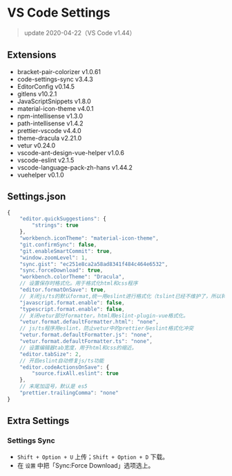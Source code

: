 # VS Code Settings

> update 2020-04-22（VS Code v1.44）

## Extensions

- bracket-pair-colorizer v1.0.61
- code-settings-sync v3.4.3
- EditorConfig v0.14.5
- gitlens v10.2.1
- JavaScriptSnippets v1.8.0
- material-icon-theme v4.0.1
- npm-intellisense v1.3.0
- path-intellisense v1.4.2
- prettier-vscode v4.4.0
- theme-dracula v2.21.0
- vetur v0.24.0
- vscode-ant-design-vue-helper v1.0.6
- vscode-eslint v2.1.5
- vscode-language-pack-zh-hans v1.44.2
- vuehelper v0.1.0

## Settings.json

```js
{
    "editor.quickSuggestions": {
        "strings": true
    },
    "workbench.iconTheme": "material-icon-theme",
    "git.confirmSync": false,
    "git.enableSmartCommit": true,
    "window.zoomLevel": 1,
    "sync.gist": "ec251e8ca2a58ad8341f484c464e6532",
    "sync.forceDownload": true,
    "workbench.colorTheme": "Dracula",
    // 设置保存时格式化。用于格式化html和css程序
    "editor.formatOnSave": true,
    // 关闭js/ts的默认format,统一用eslint进行格式化（tslint已经不维护了，所以转eslint吧）
    "javascript.format.enable": false,
    "typescript.format.enable": false,
    // 关闭vetur部分formatter。html用eslint-plugin-vue格式化。
    "vetur.format.defaultFormatter.html": "none",
    // js/ts程序用eslint，防止vetur中的prettier与eslint格式化冲突
    "vetur.format.defaultFormatter.js": "none",
    "vetur.format.defaultFormatter.ts": "none",
    // 设置编辑器tab宽度，用于html和css的缩近。
    "editor.tabSize": 2,
    // 开启eslint自动修复js/ts功能
    "editor.codeActionsOnSave": {
        "source.fixAll.eslint": true
    },
    // 末尾加逗号，默认是 es5
    "prettier.trailingComma": "none"
}
```

## Extra Settings

### Settings Sync

- `Shift + Option + U` 上传；`Shift + Option + D` 下载。
- 在 `设置` 中把「Sync:Force Download」选项选上。
